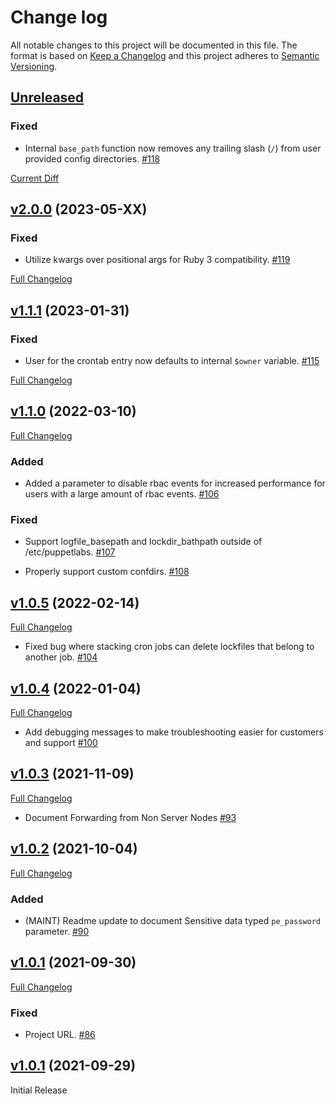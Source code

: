 # Change log

All notable changes to this project will be documented in this file. The format is based on [Keep a Changelog](http://keepachangelog.com/en/1.0.0/) and this project adheres to [Semantic Versioning](http://semver.org).

## [Unreleased](https://github.com/puppetlabs/puppetlabs-pe_event_forwarding)

### Fixed

- Internal `base_path` function now removes any trailing slash (`/`) from user provided config directories. [#118](https://github.com/puppetlabs/puppetlabs-pe_event_forwarding/pull/118)

[Current Diff](https://github.com/puppetlabs/puppetlabs-splunk_hec/compare/v1.1.0..main)

## [v2.0.0](https://github.com/puppetlabs/puppetlabs-pe_event_forwarding/tree/v2.0.0) (2023-05-XX)

### Fixed

- Utilize kwargs over positional args for Ruby 3 compatibility. [#119](https://github.com/puppetlabs/puppetlabs-pe_event_forwarding/pull/119)

[Full Changelog](https://github.com/puppetlabs/puppetlabs-pe_event_forwarding/compare/v1.1.0..v2.0.0)

## [v1.1.1](https://github.com/puppetlabs/puppetlabs-pe_event_forwarding/tree/v1.1.1) (2023-01-31)

### Fixed

- User for the crontab entry now defaults to internal `$owner` variable. [#115](https://github.com/puppetlabs/puppetlabs-pe_event_forwarding/pull/115)

[Full Changelog](https://github.com/puppetlabs/puppetlabs-pe_event_forwarding/compare/v1.0.5..v1.1.0)

## [v1.1.0](https://github.com/puppetlabs/puppetlabs-pe_event_forwarding/tree/v1.1.0) (2022-03-10)

[Full Changelog](https://github.com/puppetlabs/puppetlabs-pe_event_forwarding/compare/v1.0.5..v1.1.0)

### Added

- Added a parameter to disable rbac events for increased performance for users with a large amount of rbac events. [#106](https://github.com/puppetlabs/puppetlabs-pe_event_forwarding/pull/106)

### Fixed

- Support logfile_basepath and lockdir_bathpath outside of /etc/puppetlabs. [#107](https://github.com/puppetlabs/puppetlabs-pe_event_forwarding/pull/107)

- Properly support custom confdirs. [#108](https://github.com/puppetlabs/puppetlabs-pe_event_forwarding/pull/108)

## [v1.0.5](https://github.com/puppetlabs/puppetlabs-pe_event_forwarding/tree/v1.0.5) (2022-02-14)

[Full Changelog](https://github.com/puppetlabs/puppetlabs-pe_event_forwarding/compare/v1.0.4..v1.0.5)

- Fixed bug where stacking cron jobs can delete lockfiles that belong to another job. [#104](https://github.com/puppetlabs/puppetlabs-pe_event_forwarding/pull/104)

## [v1.0.4](https://github.com/puppetlabs/puppetlabs-pe_event_forwarding/tree/v1.0.4) (2022-01-04)

[Full Changelog](https://github.com/puppetlabs/puppetlabs-pe_event_forwarding/compare/v1.0.3..v1.0.4)

- Add debugging messages to make troubleshooting easier for customers and support [#100](https://github.com/puppetlabs/puppetlabs-pe_event_forwarding/pull/100)

## [v1.0.3](https://github.com/puppetlabs/puppetlabs-pe_event_forwarding/tree/v1.0.3) (2021-11-09)

[Full Changelog](https://github.com/puppetlabs/puppetlabs-pe_event_forwarding/compare/v1.0.2..v1.0.3)

- Document Forwarding from Non Server Nodes [#93](https://github.com/puppetlabs/puppetlabs-pe_event_forwarding/pull/93)

## [v1.0.2](https://github.com/puppetlabs/puppetlabs-pe_event_forwarding/tree/v1.0.2) (2021-10-04)

[Full Changelog](https://github.com/puppetlabs/puppetlabs-pe_event_forwarding/compare/v1.0.1..v1.0.2)

### Added

- (MAINT) Readme update to document Sensitive data typed `pe_password` parameter. [#90](https://github.com/puppetlabs/puppetlabs-pe_event_forwarding/pull/90)

## [v1.0.1](https://github.com/puppetlabs/puppetlabs-pe_event_forwarding/tree/v1.0.1) (2021-09-30)

[Full Changelog](https://github.com/puppetlabs/puppetlabs-pe_event_forwarding/compare/v1.0.0..v1.0.1)

### Fixed

- Project URL. [#86](https://github.com/puppetlabs/puppetlabs-pe_event_forwarding/pull/86)

## [v1.0.1](https://github.com/puppetlabs/puppetlabs-pe_event_forwarding/tree/v1.0.0) (2021-09-29)

Initial Release
